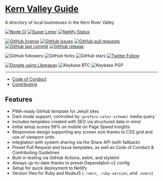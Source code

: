 # [Kern Valley Guide](https://guide.kernvalley.us)
A directory of local businesses in the Kern River Valley

<!-- [![Dependabot Status](https://api.dependabot.com/badges/status?host=github&repo=kernvalley/guide.kernvalley.us)](https://dependabot.com) -->
[![Node CI](https://github.com/kernvalley/guide.kernvalley.us/workflows/Node%20CI/badge.svg)](https://github.com/kernvalley/guide.kernvalley.us/actions)
[![Super Linter](https://github.com/kernvalley/guide.kernvalley.us/workflows/Lint%20Code%20Base/badge.svg)](https://github.com/kernvalley/guide.kernvalley.us/actions?query=workflow%3A%22Lint+Code+Base%22)
[![Netlify Status](https://api.netlify.com/api/v1/badges/252539d1-4596-41e9-9d63-97a964822b25/deploy-status)](https://app.netlify.com/sites/infallible-galileo-ac41ee/deploys)

[![GitHub license](https://img.shields.io/github/license/kernvalley/guide.kernvalley.us.svg)](https://github.com/kernvalley/guide.kernvalley.us/blob/master/LICENSE)
[![GitHub issues](https://img.shields.io/github/issues/kernvalley/guide.kernvalley.us.svg)](https://github.com/kernvalley/guide.kernvalley.us/issues)
[![GitHub pull requests](https://img.shields.io/github/issues-pr/kernvalley/guide.kernvalley.us.svg)](https://github.com/kernvalley/guide.kernvalley.us/pulls)
[![GitHub last commit](https://img.shields.io/github/last-commit/kernvalley/guide.kernvalley.us.svg)](https://github.com/kernvalley/guide.kernvalley.us/commits/master)
[![GitHub release](https://img.shields.io/github/release/kernvalley/guide.kernvalley.us.svg)](https://github.com/kernvalley/guide.kernvalley.us/releases)

![GitHub followers](https://img.shields.io/github/followers/kernvalley.svg?style=social)
![GitHub forks](https://img.shields.io/github/forks/kernvalley/guide.kernvalley.us.svg?style=social)
![GitHub stars](https://img.shields.io/github/stars/kernvalley/guide.kernvalley.us.svg?style=social)
[![Twitter Follow](https://img.shields.io/twitter/follow/kernvalley.svg?style=social)](https://twitter.com/kern_valley)

[![Donate using Liberapay](https://img.shields.io/liberapay/receives/shgysk8zer0.svg?logo=liberapay)](https://liberapay.com/shgysk8zer0/donate "Donate using Liberapay")
![Keybase BTC](https://img.shields.io/keybase/btc/shgysk8zer0.svg)
![Keybase PGP](https://img.shields.io/keybase/pgp/shgysk8zer0.svg)
- - -

- [Code of Conduct](./.github/CODE_OF_CONDUCT.md)
- [Contributing](./.github/CONTRIBUTING.md)
<!-- - [Security Policy](./.github/SECURITY.md) -->

## Features
- PWA-ready GitHub template for Jekyll sites
- Dark mode support, controlled by `(prefers-color-scheme)` media query
- Includes templates created with SEO via structured data in mind
- Initial setup scores 99% on mobile on Page Speed Insights
- Responsive design supporting any screen size thanks to CSS grid and use of viewport units
- Integtation with system sharing via the Share API (with fallback)
- Preset Pull Request and Issue templates, as well as Code of Conduct & Contributing Guidelines
- Built-in testing via GitHub Actions, eslint, and stylelint
- Always up-to-date thanks to preset Dependabot-v2 config
- Setup for quick deployment to Netlify
- Version files for Ruby and NodeJS (`.rvmrc`, `.ruby-version`, and `.nvmrc`)

